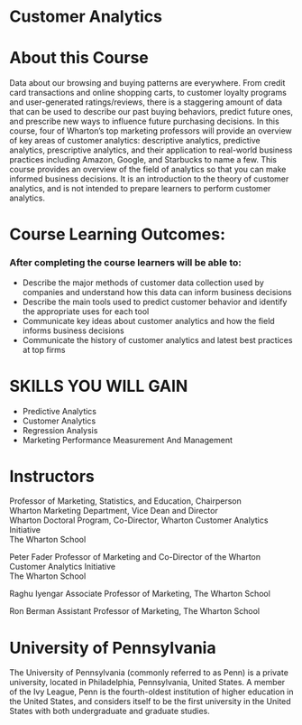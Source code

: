 # Customer Analytics

# About this Course
Data about our browsing and buying patterns are everywhere.  From credit card transactions and online shopping carts, to customer loyalty programs and user-generated ratings/reviews, there is a staggering amount of data that can be used to describe our past buying behaviors, predict future ones, and prescribe new ways to influence future purchasing decisions. In this course, four of Wharton’s top marketing professors will provide an overview of key areas of customer analytics: descriptive analytics, predictive analytics, prescriptive analytics, and their application to real-world business practices including Amazon, Google, and Starbucks to name a few. This course provides an overview of the field of analytics so that you can make informed business decisions. It is an introduction to the theory of customer analytics, and is not intended to prepare learners to perform customer analytics. 

# Course Learning Outcomes:
### After completing the course learners will be able to:

- Describe the major methods of customer data collection used by companies and understand how this data can inform business decisions
- Describe the main tools used to predict customer behavior and identify the appropriate uses for each tool 
- Communicate key ideas about customer analytics and how the field informs business decisions
- Communicate the history of customer analytics and latest best practices at top firms


# SKILLS YOU WILL GAIN
- Predictive Analytics
- Customer Analytics
- Regression Analysis
- Marketing Performance Measurement And Management

# Instructors
Professor of Marketing, Statistics, and Education, Chairperson<br>
Wharton Marketing Department, Vice Dean and Director<br>
Wharton Doctoral Program, Co-Director, Wharton Customer Analytics Initiative<br>
The Wharton School

Peter Fader
Professor of Marketing and Co-Director of the Wharton Customer Analytics Initiative<br>
The Wharton School

Raghu Iyengar
Associate Professor of Marketing,
The Wharton School

Ron Berman
Assistant Professor of Marketing,
The Wharton School

# University of Pennsylvania
The University of Pennsylvania (commonly referred to as Penn) is a private university, located in Philadelphia, Pennsylvania, United States. A member of the Ivy League, Penn is the fourth-oldest institution of higher education in the United States, and considers itself to be the first university in the United States with both undergraduate and graduate studies.
